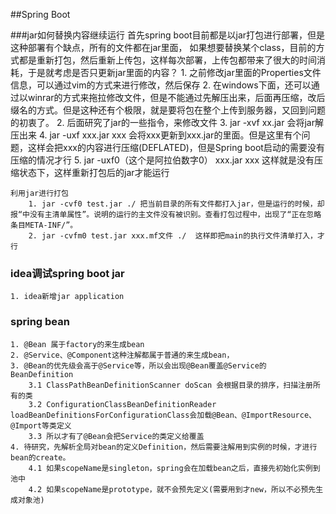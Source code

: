 ##Spring Boot

###jar如何替换内容继续运行
	首先spring boot目前都是以jar打包进行部署，但是这种部署有个缺点，所有的文件都在jar里面，
	    如果想要替换某个class，目前的方式都是重新打包，然后重新上传包，这样每次部署，上传包都带来了很大的时间消耗，于是就考虑是否只更新jar里面的内容？
	    1. 之前修改jar里面的Properties文件信息，可以通过vim的方式来进行修改，然后保存
	    2. 在windows下面，还可以通过以winrar的方式来拖拉修改文件，但是不能通过先解压出来，后面再压缩，改后缀名的方式。但是这种还有个极限，就是要将包在整个上传到服务器，又回到问题的初衷了。
	    2. 后面研究了jar的一些指令，来修改文件
	    3. jar -xvf xx.jar 会将jar解压出来
	    4. jar -uxf xxx.jar xxx 会将xxx更新到xxx.jar的里面。但是这里有个问题，这样会把xxx的内容进行压缩(DEFLATED)，但是Spring boot启动的需要没有压缩的情况才行
	    5. jar -uxf0（这个是阿拉伯数字0） xxx.jar xxx 这样就是没有压缩状态下，这样重新打包后的jar才能运行
	
	利用jar进行打包
		1. jar -cvf0 test.jar ./ 把当前目录的所有文件都打入jar，但是运行的时候，却报“中没有主清单属性”。说明的运行的主文件没有被识别。查看打包过程中，出现了“正在忽略条目META-INF/”。
		2. jar -cvfm0 test.jar xxx.mf文件 ./  这样即把main的执行文件清单打入，才行
	    
### idea调试spring boot jar
	1. idea新增jar application
     
### spring bean
	1. @Bean 属于factory的来生成bean
	2. @Service、@Component这种注解都属于普通的来生成bean，
	3. @Bean的优先级会高于@Service等，所以会出现@Bean覆盖@Service的BeanDefinition
		3.1 ClassPathBeanDefinitionScanner doScan 会根据目录的排序，扫描注册所有的类
		3.2 ConfigurationClassBeanDefinitionReader loadBeanDefinitionsForConfigurationClass会加载@Bean、@ImportResource、@Import等类定义
		3.3 所以才有了@Bean会把Service的类定义给覆盖
	4. 待研究，先解析全局对bean的定义Definition，然后需要注解用到实例的时候，才进行bean的create。
		4.1 如果scopeName是singleton，spring会在加载bean之后，直接先初始化实例到池中
		4.2 如果scopeName是prototype，就不会预先定义(需要用到才new，所以不必预先生成对象池)

